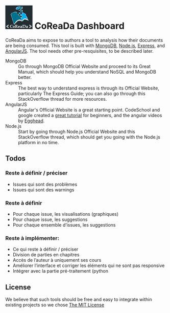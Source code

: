
# [![CoReaDa Logo](logo.png)](http://mean.io/) CoReaDa Dashboard

CoReaDa aims to expose to authors a tool to analysis how their documents are being consumed. This tool is  built  with [MongoDB](https://www.mongodb.org/), [Node.js](http://www.nodejs.org/), [Express](http://expressjs.com/), and [AngularJS](https://angularjs.org/). The tool needs other pre-resquisites, to be described later.

<dl class="dl-horizontal">
<dt>MongoDB</dt>
<dd>Go through MongoDB Official Website and proceed to its Great Manual, which should help you understand NoSQL and MongoDB better.</dd>
<dt>Express</dt>
<dd>The best way to understand express is through its Official Website, particularly The Express Guide; you can also go through this StackOverflow thread for more resources.</dd>
<dt>AngularJS</dt>
<dd>Angular's Official Website is a great starting point. CodeSchool and google created a <a href="https://www.codeschool.com/courses/shaping-up-with-angular-js">great tutorial</a> for beginners, and the angular videos by <a href="https://egghead.io/">Egghead</a>.</dd>
<dt>Node.js</dt>
<dd>Start by going through Node.js Official Website and this StackOverflow thread, which should get you going with the Node.js platform in no time.</dd>
</dl>

## Todos
### Reste à définir / préciser
* Issues qui sont des problèmes
* Issues qui sont des warnings

###  Reste à définir
* Pour chaque issue, les visualisations (graphiques)
* Pour chaque issue, les suggestions
* Pour chaque ensemble d’issues, les suggestions

###  Reste à implémenter:
* Ce qui reste à définir / préciser
* Division de parties en chapitres
* Accès de l’auteur à uniquement ses cours
* Améliorer l’interface et corriger les éléments qui ne sont pas responsive
* Intégrer avec la partie pré-traitement (python

## License
We believe that such tools  should be free and easy to integrate within existing projects so we chose [The MIT License](http://opensource.org/licenses/MIT)
